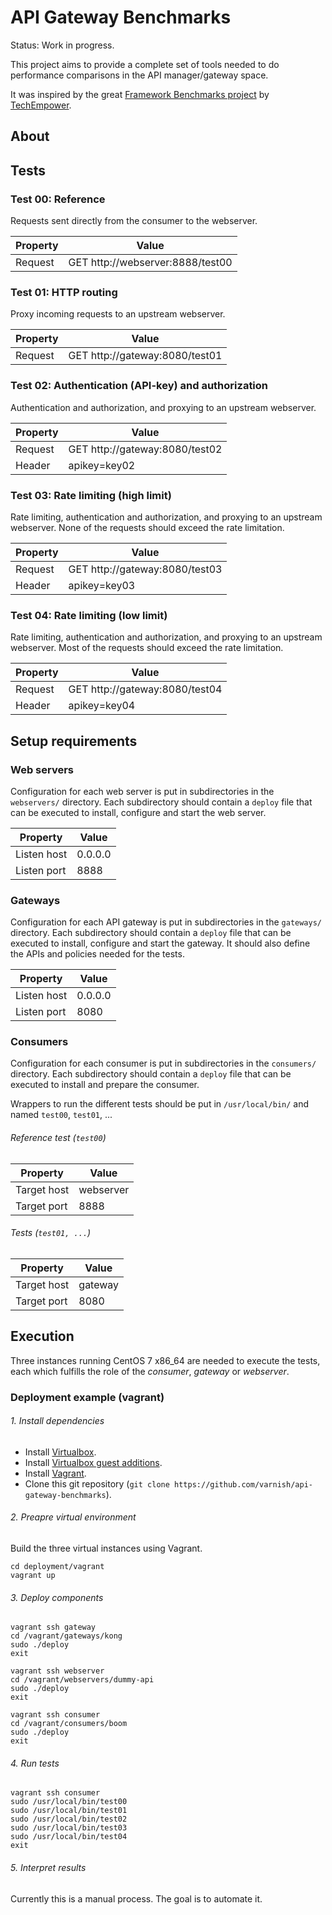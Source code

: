 # API Gateway Benchmarks

Status: Work in progress.

This project aims to provide a complete set of tools needed to do performance comparisons in the API manager/gateway space.

It was inspired by the great [Framework Benchmarks project](https://github.com/TechEmpower/FrameworkBenchmarks) by [TechEmpower](https://www.techempower.com/benchmarks/).

## About

## Tests

### Test 00: Reference

Requests sent directly from the consumer to the webserver.

| Property    |                            Value |
|-------------|----------------------------------|
| Request     | GET http://webserver:8888/test00 |

### Test 01: HTTP routing

Proxy incoming requests to an upstream webserver.

| Property    |                          Value |
|-------------|--------------------------------|
| Request     | GET http://gateway:8080/test01 |

### Test 02: Authentication (API-key) and authorization

Authentication and authorization, and proxying to an upstream webserver.

| Property    |                          Value |
|-------------|--------------------------------|
| Request     | GET http://gateway:8080/test02 |
| Header      | apikey=key02                   |

### Test 03: Rate limiting (high limit)

Rate limiting, authentication and authorization, and proxying to an upstream webserver. None of the requests should exceed the rate limitation.

| Property    |                          Value |
|-------------|--------------------------------|
| Request     | GET http://gateway:8080/test03 |
| Header      | apikey=key03                   |

### Test 04: Rate limiting (low limit)

Rate limiting, authentication and authorization, and proxying to an upstream webserver. Most of the requests should exceed the rate limitation.

| Property    |                          Value |
|-------------|--------------------------------|
| Request     | GET http://gateway:8080/test04 |
| Header      | apikey=key04                   |

## Setup requirements

### Web servers

Configuration for each web server is put in subdirectories in the ``webservers/`` directory. Each subdirectory should contain a ``deploy`` file that can be executed to install, configure and start the web server.

| Property    |   Value |
|-------------|---------|
| Listen host | 0.0.0.0 |
| Listen port |    8888 |

### Gateways

Configuration for each API gateway is put in subdirectories in the ``gateways/`` directory. Each subdirectory should contain a ``deploy`` file that can be executed to install, configure and start the gateway. It should also define the APIs and policies needed for the tests.

| Property    |   Value |
|-------------|---------|
| Listen host | 0.0.0.0 |
| Listen port |    8080 |

### Consumers

Configuration for each consumer is put in subdirectories in the ``consumers/`` directory. Each subdirectory should contain a ``deploy`` file that can be executed to install and prepare the consumer.

Wrappers to run the different tests should be put in ``/usr/local/bin/`` and named ``test00``, ``test01``, ...

###### Reference test (``test00``)

| Property    |     Value |
|-------------|-----------|
| Target host | webserver |
| Target port |      8888 |

###### Tests (``test01, ...``)

| Property    |   Value |
|-------------|---------|
| Target host | gateway |
| Target port |    8080 |

## Execution

Three instances running CentOS 7 x86_64 are needed to execute the tests, each which fulfills the role of the *consumer*, *gateway* or *webserver*.

### Deployment example (vagrant)

###### 1. Install dependencies

* Install [Virtualbox](https://www.virtualbox.org/wiki/Downloads).
* Install [Virtualbox guest additions](https://www.virtualbox.org/wiki/Downloads).
* Install [Vagrant](https://www.vagrantup.com/).
* Clone this git repository (``git clone https://github.com/varnish/api-gateway-benchmarks``).

###### 2. Preapre virtual environment

Build the three virtual instances using Vagrant.

    cd deployment/vagrant
    vagrant up

###### 3. Deploy components

    vagrant ssh gateway
    cd /vagrant/gateways/kong
    sudo ./deploy
    exit

    vagrant ssh webserver
    cd /vagrant/webservers/dummy-api
    sudo ./deploy
    exit

    vagrant ssh consumer
    cd /vagrant/consumers/boom
    sudo ./deploy
    exit

###### 4. Run tests

    vagrant ssh consumer
    sudo /usr/local/bin/test00
    sudo /usr/local/bin/test01
    sudo /usr/local/bin/test02
    sudo /usr/local/bin/test03
    sudo /usr/local/bin/test04
    exit

###### 5. Interpret results

Currently this is a manual process. The goal is to automate it.

